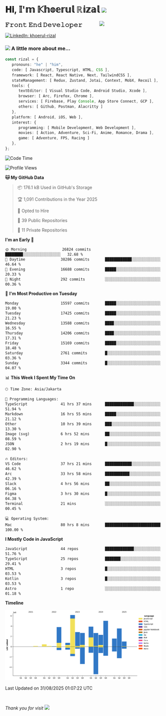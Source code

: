 <h1> 𝐇𝐢, 𝕀'𝕞 𝕂𝕙𝕠𝕖𝕣𝕦𝕝 ℝ𝕚𝕫𝕒𝕝 <img src="https://media.giphy.com/media/mGcNjsfWAjY5AEZNw6/giphy.gif" width="50"></h1>
<img align='right' src="https://media.giphy.com/media/v1.Y2lkPTc5MGI3NjExOWI2ajR2NGJubzBsZHFuaHMwajRrcDNsNXJwOG8yb3F0NjhkNXF4OSZlcD12MV9pbnRlcm5hbF9naWZfYnlfaWQmY3Q9cw/fkZukR450RQ1qnGaq9/giphy.gif" width="200">
<strong style="font-size:20px;">𝙵𝚛𝚘𝚗𝚝 𝙴𝚗𝚍 𝙳𝚎𝚟𝚎𝚕𝚘𝚙𝚎𝚛</strong>
</p></em>

[![LinkedIn: khoerul-rizal](https://img.shields.io/badge/khoerul--rizal-blue?style=flat-square&logo=Linkedin&logoColor=white&link=https://www.linkedin.com/in/khoerul-rizal/)](https://www.linkedin.com/in/khoerul-rizal/)

### <img src="https://media.giphy.com/media/VgCDAzcKvsR6OM0uWg/giphy.gif" width="50"> A little more about me...

```typescript
const rizal = {
   pronouns: "he" | "him",
   code: [ Javascript, Typescript, HTML, CSS ],
   framework: [ React, React Native, Next, TailwindCSS ],
   stateManagement: [ Redux, Zustand, Jotai, Context, MobX, Recoil ],
   tools: {
      textEditor: [ Visual Studio Code, Android Studio, Xcode ],
      browser: [ Arc, Firefox, Chrome ],
      services: [ Firebase, Play Console, App Store Connect, GCP ],
      others: [ Github, Postman, Alacritty ]
   },
   platform: [ Android, iOS, Web ],
   interest: {
      programming: [ Mobile Development, Web Development ],
      movies: [ Action, Adventure, Sci-Fi, Anime, Romance, Drama ],
      game: [ Adventure, FPS, Racing ]
   },
};
```

<!--START_SECTION:waka-->
![Code Time](http://img.shields.io/badge/Code%20Time-3%2C833%20hrs%2025%20mins-blue)

![Profile Views](http://img.shields.io/badge/Profile%20Views-0-blue)

**🐱 My GitHub Data** 

> 📦 176.1 kB Used in GitHub's Storage 
 > 
> 🏆 1,091 Contributions in the Year 2025
 > 
> 💼 Opted to Hire
 > 
> 📜 39 Public Repositories 
 > 
> 🔑 11 Private Repositories 
 > 
**I'm an Early 🐤** 

```text
🌞 Morning                26824 commits       ████████░░░░░░░░░░░░░░░░░   32.68 % 
🌆 Daytime                38286 commits       ████████████░░░░░░░░░░░░░   46.64 % 
🌃 Evening                16688 commits       █████░░░░░░░░░░░░░░░░░░░░   20.33 % 
🌙 Night                  292 commits         ░░░░░░░░░░░░░░░░░░░░░░░░░   00.36 % 
```
📅 **I'm Most Productive on Tuesday** 

```text
Monday                   15597 commits       █████░░░░░░░░░░░░░░░░░░░░   19.00 % 
Tuesday                  17425 commits       █████░░░░░░░░░░░░░░░░░░░░   21.23 % 
Wednesday                13588 commits       ████░░░░░░░░░░░░░░░░░░░░░   16.55 % 
Thursday                 14206 commits       ████░░░░░░░░░░░░░░░░░░░░░   17.31 % 
Friday                   15169 commits       █████░░░░░░░░░░░░░░░░░░░░   18.48 % 
Saturday                 2761 commits        █░░░░░░░░░░░░░░░░░░░░░░░░   03.36 % 
Sunday                   3344 commits        █░░░░░░░░░░░░░░░░░░░░░░░░   04.07 % 
```


📊 **This Week I Spent My Time On** 

```text
🕑︎ Time Zone: Asia/Jakarta

💬 Programming Languages: 
TypeScript               41 hrs 37 mins      █████████████░░░░░░░░░░░░   51.94 % 
Markdown                 16 hrs 55 mins      █████░░░░░░░░░░░░░░░░░░░░   21.12 % 
Other                    10 hrs 39 mins      ███░░░░░░░░░░░░░░░░░░░░░░   13.30 % 
Image (svg)              6 hrs 52 mins       ██░░░░░░░░░░░░░░░░░░░░░░░   08.59 % 
JSON                     2 hrs 19 mins       █░░░░░░░░░░░░░░░░░░░░░░░░   02.90 % 

🔥 Editors: 
VS Code                  37 hrs 21 mins      ████████████░░░░░░░░░░░░░   46.62 % 
Arc                      33 hrs 58 mins      ███████████░░░░░░░░░░░░░░   42.39 % 
Slack                    4 hrs 56 mins       ██░░░░░░░░░░░░░░░░░░░░░░░   06.16 % 
Figma                    3 hrs 30 mins       █░░░░░░░░░░░░░░░░░░░░░░░░   04.38 % 
Terminal                 21 mins             ░░░░░░░░░░░░░░░░░░░░░░░░░   00.45 % 

💻 Operating System: 
Mac                      80 hrs 8 mins       █████████████████████████   100.00 % 
```

**I Mostly Code in JavaScript** 

```text
JavaScript               44 repos            █████████████░░░░░░░░░░░░   51.76 % 
TypeScript               25 repos            ███████░░░░░░░░░░░░░░░░░░   29.41 % 
HTML                     3 repos             █░░░░░░░░░░░░░░░░░░░░░░░░   03.53 % 
Kotlin                   3 repos             █░░░░░░░░░░░░░░░░░░░░░░░░   03.53 % 
Astro                    1 repo              ░░░░░░░░░░░░░░░░░░░░░░░░░   01.18 % 
```



**Timeline**

![Lines of Code chart](https://raw.githubusercontent.com/khoerulrizal/khoerulrizal/main/assets/bar_graph.png)


 Last Updated on 31/08/2025 01:07:22 UTC
<!--END_SECTION:waka-->
</details>
<br/>

<em>Thank you for visit</em> <img src="https://media.giphy.com/media/v1.Y2lkPTc5MGI3NjExcHdvNm1qZWtjaGw0ZjdwM3Z3NnY2dHlueTVuODBta2FiY20wM2YybSZlcD12MV9pbnRlcm5hbF9naWZfYnlfaWQmY3Q9cw/tV25tpdKqdFa9x81k2/giphy.gif" width="40">
